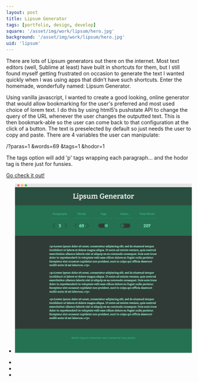 ```yaml
---
layout: post
title: Lipsum Generator
tags: [portfolio, design, develop]
square: '/asset/img/work/lipsum/hero.jpg'
background: '/asset/img/work/lipsum/hero.jpg'
uid: 'lipsum'
---
```


<p class="headline">There are lots of Lipsum generators out there on the internet. Most text editors (well, Sublime at least) have built in shortcuts for them, but I still found myself getting frustrated on occasion to generate the text I wanted quickly when I was using apps that didn’t have such shortcuts. Enter the homemade, wonderfully named: Lipsum Generator.</p>

<p>Using vanilla javascript, I wanted to create a good looking, online generator that would allow bookmarking for the user's preferred and most used choice of lorem text. I do this by using html5’s pushstate API to change the query of the URL whenever the user changes the outputted text. This is then bookmark-able so the user can come back to that configuration at the click of a button. The text is preselected by default so just needs the user to copy and paste. There are 4 variables the user can manipulate:</p>

<p class="lipsum-code"><span>/?paras=1</span> <span>&amp;words=69</span> <span>&amp;tags=1</span> <span>&amp;hodor=1</span></p>

<p>The tags option will add 'p' tags wrapping each paragraph... and the hodor tag is there just for funsies.</p>

<div class="post-link">
	<a href="https://tomchewitt.github.io/lipsum-generator" target="_blank"><span>Go check it out!</span></a>
</div>


<section class="post-media">
	<ul>
		<li class="curved"><img src="/asset/img/work/lipsum/01.jpg"></li>
	</ul>				
</section>

<section class="block palette three-colors">
	<ul>
		<li class="color-1"></li>
		<li class="color-2"></li>
		<li class="color-3"></li>
	</ul>
</section>
